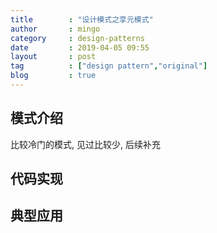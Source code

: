 ```yaml
---
title        : "设计模式之享元模式"
author       : mingo
category     : design-patterns
date         : 2019-04-05 09:55
layout       : post
tag          : ["design pattern","original"]
blog         : true
---
```


## 模式介绍

比较冷门的模式, 见过比较少, 后续补充

## 代码实现

## 典型应用
